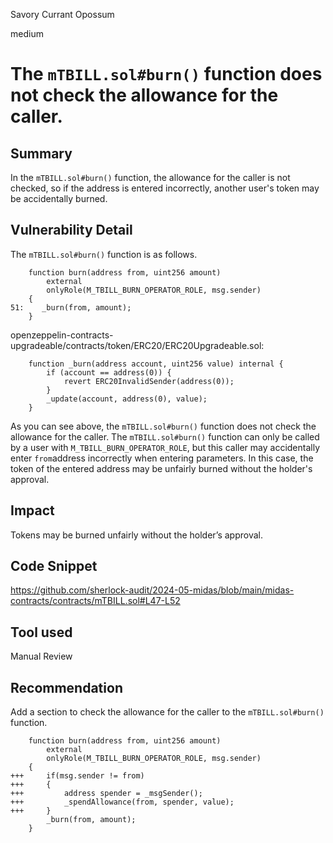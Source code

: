 Savory Currant Opossum

medium

# The `mTBILL.sol#burn()` function does not check the allowance for the caller.

## Summary
In the `mTBILL.sol#burn()` function, the allowance for the caller is not checked, so if the address is entered incorrectly, another user's token may be accidentally burned.

## Vulnerability Detail
The `mTBILL.sol#burn()` function is as follows.
```solidity
    function burn(address from, uint256 amount)
        external
        onlyRole(M_TBILL_BURN_OPERATOR_ROLE, msg.sender)
    {
51:    _burn(from, amount);
    }
```
openzeppelin-contracts-upgradeable/contracts/token/ERC20/ERC20Upgradeable.sol:
```solidity
    function _burn(address account, uint256 value) internal {
        if (account == address(0)) {
            revert ERC20InvalidSender(address(0));
        }
        _update(account, address(0), value);
    }
```
As you can see above, the `mTBILL.sol#burn()` function does not check the allowance for the caller.
The `mTBILL.sol#burn()` function can only be called by a user with `M_TBILL_BURN_OPERATOR_ROLE`, but this caller may accidentally enter `from`address incorrectly when entering parameters.
In this case, the token of the entered address may be unfairly burned without the holder's approval.

## Impact
Tokens may be burned unfairly without the holder’s approval.

## Code Snippet
https://github.com/sherlock-audit/2024-05-midas/blob/main/midas-contracts/contracts/mTBILL.sol#L47-L52

## Tool used

Manual Review

## Recommendation
Add a section to check the allowance for the caller to the `mTBILL.sol#burn()` function.
```solidity
    function burn(address from, uint256 amount)
        external
        onlyRole(M_TBILL_BURN_OPERATOR_ROLE, msg.sender)
    {
+++     if(msg.sender != from)
+++     {
+++         address spender = _msgSender();
+++         _spendAllowance(from, spender, value);
+++     }    
        _burn(from, amount);
    }
```
